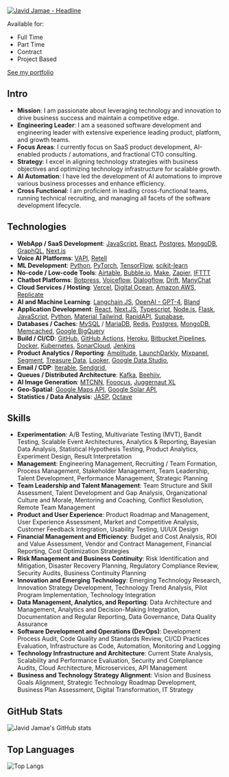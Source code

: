 <a href="https://git.io/typing-svg"><img src="https://readme-typing-svg.demolab.com?font=Fira+Code&size=40&pause=1000&color=06C996&background=FF331B00&center=true&vCenter=true&multiline=true&random=true&width=1500&height=100&lines=I+build+Web+and+AI+Products" alt="Javid Jamae - Headline" /></a>

Available for:
- Full Time
- Part Time
- Contract
- Project Based

[See my portfolio](https://github.com/javidjamae/ai-portfolio)

## Intro

- **Mission**: I am passionate about leveraging technology and innovation to drive business success and maintain a competitive edge.
- **Engineering Leader**: I am a seasoned software development and engineering leader with extensive experience leading product, platform, and growth teams.
- **Focus Areas**: I currently focus on SaaS product development, AI-enabled products / automations, and fractional CTO consulting.
- **Strategy**: I excel in aligning technology strategies with business objectives and optimizing technology infrastructure for scalable growth.
- **AI Automation**: I have led the development of AI automations to improve various business processes and enhance efficiency.
- **Cross Functional**: I am proficient in leading cross-functional teams, running technical recruiting, and managing all facets of the software development lifecycle.

## Technologies
- **WebApp / SaaS Development**: [JavaScript](https://ecma-international.org/publications-and-standards/standards/ecma-262/), [React](https://reactjs.org/), [Postgres](https://www.postgresql.org/), [MongoDB](https://www.mongodb.com/), [GraphQL](https://graphql.org/), [Next.js](https://nextjs.org/)
- **Voice AI Platforms**: [VAPI](https://vapi.ai/), [Retell](https://www.retell.com/)
- **ML Development**: [Python](https://www.python.org/), [PyTorch](https://pytorch.org/), [TensorFlow](https://www.tensorflow.org/), [scikit-learn](https://scikit-learn.org/)
- **No-code / Low-code Tools**: [Airtable](https://airtable.com/), [Bubble.io](https://bubble.io/), [Make](https://make.com/), [Zapier](https://zapier.com/), [IFTTT](https://ifttt.com/)
- **Chatbot Platforms**: [Botpress](https://botpress.com/), [Voiceflow](https://www.voiceflow.com/), [Dialogflow](https://dialogflow.cloud.google.com/), [Drift](https://www.drift.com/), [ManyChat](https://manychat.com/)
- **Cloud Services / Hosting**: [Vercel](https://vercel.com/), [Digital Ocean](https://www.digitalocean.com/), [Amazon AWS](https://aws.amazon.com/), [Replicate](https://replicate.com/)
- **AI and Machine Learning**: [Langchain JS](https://js.langchain.com/), [OpenAI - GPT-4](https://openai.com/), [Bland](https://www.bland.ai/)
- **Application Development**: [React](https://react.dev/), [Next.JS](https://vercel.com/solutions/nextjs), [Typescript](https://www.typescriptlang.org/), [Node.js](https://nodejs.org/), [Flask](https://github.com/pallets/flask), [JavaScript](https://ecma-international.org/publications-and-standards/standards/ecma-262/), [Python](https://www.python.org/), [Material Tailwind](https://material-tailwind.com/),  [RapidAPI](https://rapidapi.com/), [Supabase](https://www.supabase.com/), 
- **Databases / Caches**: [MySQL](https://www.mysql.com/) / [MariaDB](https://mariadb.org/), [Redis](https://redis.io/), [Postgres](https://www.postgresql.org/), [MongoDB](https://www.mongodb.com/), [Memcached](https://memcached.org/), [Google BigQuery](https://cloud.google.com/bigquery)
- **Build / CI/CD**: [GitHub](https://github.com/), [GitHub Actions](https://github.com/features/actions), [Heroku](https://www.heroku.com/), [Bitbucket Pipelines](https://bitbucket.org/product/features/pipelines), [Docker](https://www.docker.com/), [Kubernetes](https://kubernetes.io/), [SonarCloud](https://sonarcloud.io/), [Jenkins](https://www.jenkins.io/)
- **Product Analytics / Reporting**: [Amplitude](https://amplitude.com/), [LaunchDarkly](https://launchdarkly.com/), [Mixpanel](https://mixpanel.com/), [Segment](https://segment.com/), [Treasure Data](https://www.treasuredata.com/), [Looker](https://looker.com/), [Google Data Studio](https://datastudio.google.com/), 
- **Email / CDP**: [Iterable](https://www.iterable.com/), [Sendgrid](https://www.sendgrid.com/), 
- **Queues / Distributed Architecture**: [Kafka](https://kafka.apache.org/), [Beehiiv](https://www.beehiiv.com/), 
- **AI Image Generation**: [MTCNN](https://github.com/ipazc/mtcnn), [Fooocus](https://github.com/lllyasviel/Fooocus), [Juggernaut XL](https://huggingface.co/stablediffusionapi/juggernaut-xl)
- **Geo-Spatial**: [Google Maps API](https://developers.google.com/maps), [Google Solar API](https://developers.google.com/maps/documentation/solar/overview),
- **Statistics / Data Analysis**: [JASP](https://jasp-stats.org/), [Octave](https://www.gnu.org/software/octave/)

## Skills
- **Experimentation**: A/B Testing, Multivariate Testing (MVT), Bandit Testing, Scalable Event Architectures, Analytics & Reporting, Bayesian Data Analysis, Statistical Hypothesis Testing, Product Analytics, Experiment Design, Result Interpretation
- **Management**: Engineering Management, Recruiting / Team Formation, Process Management, Stakeholder Management, Team Leadership, Talent Development, Performance Management, Strategic Planning
- **Team Leadership and Talent Management**: Team Structure and Skill Assessment, Talent Development and Gap Analysis, Organizational Culture and Morale, Mentoring and Coaching, Conflict Resolution, Remote Team Management
- **Product and User Experience**: Product Roadmap and Management, User Experience Assessment, Market and Competitive Analysis, Customer Feedback Integration, Usability Testing, UI/UX Design
- **Financial Management and Efficiency**: Budget and Cost Analysis, ROI and Value Assessment, Vendor and Contract Management, Financial Reporting, Cost Optimization Strategies
- **Risk Management and Business Continuity**: Risk Identification and Mitigation, Disaster Recovery Planning, Regulatory Compliance Review, Security Audits, Business Continuity Planning
- **Innovation and Emerging Technology**: Emerging Technology Research, Innovation Strategy Development, Technology Trend Analysis, Pilot Program Implementation, Technology Integration
- **Data Management, Analytics, and Reporting**: Data Architecture and Management, Analytics and Decision-Making Integration, Documentation and Regular Reporting, Data Governance, Data Quality Assurance
- **Software Development and Operations (DevOps)**: Development Process Audit, Code Quality and Standards Review, CI/CD Practices Evaluation, Infrastructure as Code, Automation, Monitoring and Logging
- **Technology Infrastructure and Architecture**: Current State Analysis, Scalability and Performance Evaluation, Security and Compliance Audits, Cloud Architecture, Microservices, API Management
- **Business and Technology Strategy Alignment**: Vision and Business Goals Alignment, Strategic Technology Roadmap Development, Business Plan Assessment, Digital Transformation, IT Strategy


## GitHub Stats

![Javid Jamae's GitHub stats](https://github-readme-stats.vercel.app/api?username=javidjamae&show_icons=true&theme=transparent)

## Top Languages

![Top Langs](https://github-readme-stats.vercel.app/api/top-langs/?username=javidjamae&hide_progress=true)

